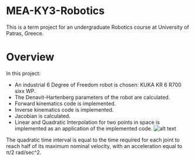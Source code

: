 # MEA-KY3-Robotics
This is a term project for an undergraduate Robotics course at University of Patras, Greece.
# Overview
In this project:
- An industrial 6 Degree of Freedom robot is chosen: KUKA KR 6 R700 sixx WP.
- The Denavit-Hartenberg parameters of the robot are calculated.
- Forward kinematics code is implemented.
- Inverse kinematics code is implemented.
- Jacobian is calculated.
- Linear and Quadratic Interpolation for two points in space is implemented as an application of the implemented code.
![alt text](https://www.robots.com/images/robots/KUKA/Small-Robots/KUKA_KR_6_R700_sixx_cutout.png)

The quadratic time interval is equal to the time required for each joint to reach half of its maximum nominal velocity, with an acceleration equal to π/2 rad/sec^2.
